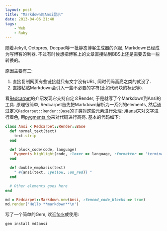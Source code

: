 ```yaml
---
layout: post
title: "Markdown的Ansi显示"
date: 2013-04-06 21:40
tags:
    - Web
    - Ruby
---
```


随着Jekyll, Octopres, Docpad等一批静态博客生成器的兴起, Markdown已经成为写博客的利器. 不过有时候想把博客上的文章直接贴到BBS上还是需要去做一些转换的。

原因主要有二:

1. 直接复制网页有些链接就只有文字没有URL, 同时代码高亮之类的就没了.
2. 直接粘贴Markdown会引入一些不必要的字符(比如代码块的标记等).

看[Redcarpet](https://github.com/vmg/redcarpet)的介绍发现它支持自定义Render, 于是就写了个Markdown到Ansi的工具. 原理很简单, Redcarpet首先把Markdown解析为一系列的elements, 然后通过定义`Redcarpet::Render::Base`的子类对这些元素进行处理: 用[ansi](http://rubyworks.github.io/ansi/)来对文字进行着色, 用[pygments.rb](https://github.com/tmm1/pygments.rb)来对代码进行高亮. 基本的代码如下:

``` ruby
class Ansi < Redcarpet::Render::Base
  def normal_text(text)
    text.strip
  end

  def block_code(code, language)
    Pygments.highlight(code, :lexer => language, :formatter => 'terminal') + "\n\n"
  end

  def double_emphasis(text)
    " #{ansi(text, :yellow, :on_red)} "
  end

  # Other elements goes here
end

md = Redcarpet::Markdown.new(Ansi, :fenced_code_blocks => true)
md.render('Hello **markdown**\n')
```

写了一个简单的Gem, 欢迎[fork](https://github.com/hanjianwei/md2ansi)或使用:

``` bash
gem install md2ansi
```
